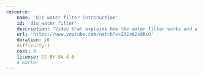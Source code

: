 ```yaml
---
resource:
    name: 'DIY water filter introduction'
    id: 'diy_water_filter'
    description: "Video that explains how the water filter works and also shows how to set it up."
    url: 'https://www.youtube.com/watch?v=232xA2e8RiQ'
    duration: 20
    difficulty:1 
    cost: 0
    license: CC BY-SA 4.0
    # marker
---
```

